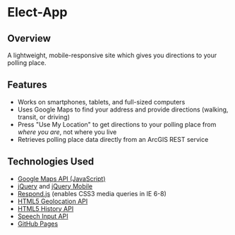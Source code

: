 # Elect-App

## Overview

A lightweight, mobile-responsive site which gives you directions to your polling place.

## Features

* Works on smartphones, tablets, and full-sized computers
* Uses Google Maps to find your address and provide directions (walking, transit, or driving)
* Press "Use My Location" to get directions to your polling place from <em>where you are</em>, not where you live
* Retrieves polling place data directly from an ArcGIS REST service

## Technologies Used

* <a href="https://developers.google.com/maps/documentation/javascript/">Google Maps API (JavaScript)</a>
* <a href="http://jquery.com/">jQuery</a> and <a href="http://jquerymobile.com/">jQuery Mobile</a>
* <a href="https://github.com/scottjehl/Respond">Respond.js</a> (enables CSS3 media queries in IE 6-8)
* <a href="http://diveintohtml5.info/geolocation.html">HTML5 Geolocation API</a>
* <a href="http://diveintohtml5.info/history.html">HTML5 History API</a>
* <a href="http://www.labnol.org/software/add-speech-recognition-to-website/19989/">Speech Input API</a>
* <a href="http://pages.github.com/">GitHub Pages</a>

